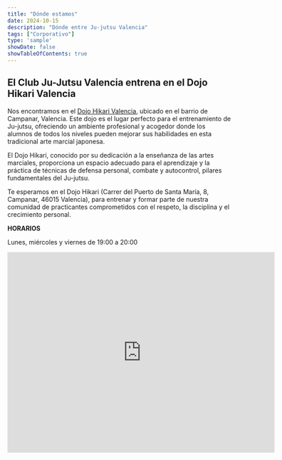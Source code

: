 ```yaml
---
title: "Dónde estamos"
date: 2024-10-15
description: "Dónde entre Ju-jutsu Valencia"
tags: ["Corporativo"]
type: 'sample'
showDate: false
showTableOfContents: true
---
```


## El Club Ju-Jutsu Valencia entrena en el Dojo Hikari Valencia

Nos encontramos en el <a href="https://hikarivalencia.es/"  target="_blank" rel="noopener noreferrer">Dojo Hikari Valencia</a>, ubicado en el barrio de Campanar, Valencia. Este dojo es el lugar perfecto para el entrenamiento de Ju-jutsu, ofreciendo un ambiente profesional y acogedor donde los alumnos de todos los niveles pueden mejorar sus habilidades en esta tradicional arte marcial japonesa.

El Dojo Hikari, conocido por su dedicación a la enseñanza de las artes marciales, proporciona un espacio adecuado para el aprendizaje y la práctica de técnicas de defensa personal, combate y autocontrol, pilares fundamentales del Ju-jutsu.

Te esperamos en el Dojo Hikari (Carrer del Puerto de Santa María, 8, Campanar, 46015 Valencia), para entrenar y formar parte de nuestra comunidad de practicantes comprometidos con el respeto, la disciplina y el crecimiento personal.

**HORARIOS**

Lunes, miércoles y viernes de 19:00 a 20:00

<iframe src="https://www.google.com/maps/embed?pb=!1m18!1m12!1m3!1d3079.2878610100115!2d-0.40256192365269705!3d39.48541411179468!2m3!1f0!2f0!3f0!3m2!1i1024!2i768!4f13.1!3m3!1m2!1s0xd604f62712f17f1%3A0xdc50f9508c1ca652!2sDojo%20Hikari%20Valencia!5e0!3m2!1ses!2ses!4v1729018428232!5m2!1ses!2ses" width="600" height="450" style="border:0;" allowfullscreen="" loading="lazy" referrerpolicy="no-referrer-when-downgrade"></iframe>